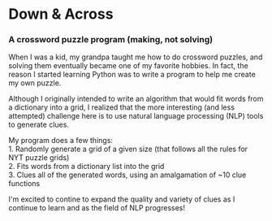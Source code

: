 # Down & Across
### A crossword puzzle program (making, not solving)


  When I was a kid, my grandpa taught me how to do crossword puzzles, and solving them eventually became one of my favorite hobbies. In fact, the reason I started learning Python was to write a program to help me create my own puzzle.
  
  Although I originally intended to write an algorithm that would fit words from a dictionary into a grid, I realized that the more interesting (and less attempted) challenge here is to use natural language processing (NLP) tools to generate clues.
  
  My program does a few things:  
    1. Randomly generate a grid of a given size (that follows all the rules for NYT puzzle grids)  
    2. Fits words from a dictionary list into the grid  
    3. Clues all of the generated words, using an amalgamation of ~10 clue functions
    
  I'm excited to contine to expand the quality and variety of clues as I continue to learn and as the field of NLP progresses!

